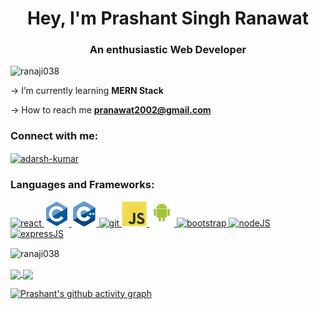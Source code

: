 <h1 align="center">Hey, I'm Prashant Singh Ranawat</h1>
<h3 align="center">An enthusiastic Web Developer</h3>

<p align="left"> <img src="https://komarev.com/ghpvc/?username=ranaji038&label=Profile%20views&color=0e75b6&style=flat" alt="ranaji038" /> </p>

-> I’m currently learning **MERN Stack**

-> How to reach me **pranawat2002@gmail.com**

<h3 align="left">Connect with me:</h3>
<p align="left">
<a href="https://www.linkedin.com/in/prashant-singh-ranawat-370701217/" target="blank"><img align="center" src="https://raw.githubusercontent.com/rahuldkjain/github-profile-readme-generator/master/src/images/icons/Social/linked-in-alt.svg" alt="adarsh-kumar" height="30" width="40" /></a>

</p>

<h3 align="left">Languages and Frameworks:</h3>
<p align="left"> <a href="https://reactjs.org/" target="_blank"> <img src="https://cdn.jsdelivr.net/gh/devicons/devicon/icons/react/react-original-wordmark.svg"  alt="react" width="40" height="40"/> </a> <a href="https://addiv.ml/all-courses/c-programming/" target="_blank"> <img src="https://raw.githubusercontent.com/devicons/devicon/master/icons/c/c-original.svg" alt="c" width="40" height="40"/> </a> <a href="https://www.w3schools.com/cpp/" target="_blank"> <img src="https://raw.githubusercontent.com/devicons/devicon/master/icons/cplusplus/cplusplus-original.svg" alt="cplusplus" width="40" height="40"/> </a>    <a href="https://git-scm.com/" target="_blank"> <img src="https://www.vectorlogo.zone/logos/git-scm/git-scm-icon.svg" alt="git" width="40" height="40"/> </a> <a href="https://www.javascript.com" target="_blank"> <img src="https://raw.githubusercontent.com/devicons/devicon/master/icons/javascript/javascript-original.svg" alt="java" width="40" height="40"/> </a> <a href="https://developer.android.com" target="_blank"> <img src="https://raw.githubusercontent.com/devicons/devicon/master/icons/android/android-original-wordmark.svg" alt="android" width="40" height="40"/> </a>
<a href="https://getbootstrap.com/" target="_blank"> <img src="https://cdn.jsdelivr.net/gh/devicons/devicon/icons/bootstrap/bootstrap-original.svg" alt="bootstrap" width="40" height="40"/> </a>
<a href="https://nodejs.org/en/" target="_blank"> <img src="https://cdn.jsdelivr.net/gh/devicons/devicon/icons/nodejs/nodejs-original.svg" alt="nodeJS" width="40" height="40"/> </a>
<a href="https://expressjs.com/" target="_blank"> <img src="https://cdn.jsdelivr.net/gh/devicons/devicon/icons/express/express-original.svg" alt="expressJS" width="40" height="40"/> </a></p>



<p><img align="center" src="https://github-readme-streak-stats.herokuapp.com/?user=ranaji038&theme=react" alt="ranaji038" /></p>




<a href="https://github.com/ranaji038/github-readme-stats">
  <img align="center" src="https://github-readme-stats.vercel.app/api/top-langs/?username=ranaji038&layout=compact&theme=react&count_private=true" />
</a>
<a href="https://github.com/ranaji038/github-readme-stats">
  <img align="center" src="https://github-readme-stats.vercel.app/api?username=ranaji038&show_icons=true&theme=react&count_private=true" />
</a>





[![Prashant's github activity graph](https://activity-graph.herokuapp.com/graph?username=ranaji038&theme=react-dark)](https://github.com/ranaji038/github-readme-activity-graph)

